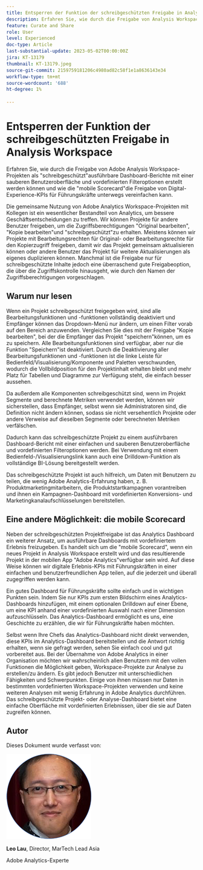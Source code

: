 ```yaml
---
title: Entsperren der Funktion der schreibgeschützten Freigabe in Analysis Workspace
description: Erfahren Sie, wie durch die Freigabe von Analysis Workspace-Projekten als "schreibgeschützt"ausführbare Dashboard-Berichte mit einer sauberen Benutzeroberfläche und vordefinierten Filteroptionen erstellt werden können und wie die "mobile Scorecard"die Freigabe von digitalen Erlebnis-KPIs für Führungskräfte unterwegs vereinfachen kann.
feature: Curate and Share
role: User
level: Experienced
doc-type: Article
last-substantial-update: 2023-05-02T00:00:00Z
jira: KT-13179
thumbnail: KT-13179.jpeg
source-git-commit: 2159759181206c4980ad82c58f1e1a8636143e34
workflow-type: tm+mt
source-wordcount: '688'
ht-degree: 1%

---
```



# Entsperren der Funktion der schreibgeschützten Freigabe in Analysis Workspace

Erfahren Sie, wie durch die Freigabe von Adobe Analysis Workspace-Projekten als &quot;schreibgeschützt&quot;ausführbare Dashboard-Berichte mit einer sauberen Benutzeroberfläche und vordefinierten Filteroptionen erstellt werden können und wie die &quot;mobile Scorecard&quot;die Freigabe von Digital-Experience-KPIs für Führungskräfte unterwegs vereinfachen kann.

Die gemeinsame Nutzung von Adobe Analytics Workspace-Projekten mit Kollegen ist ein wesentlicher Bestandteil von Analytics, um bessere Geschäftsentscheidungen zu treffen. Wir können Projekte für andere Benutzer freigeben, um die Zugriffsberechtigungen &quot;Original bearbeiten&quot;, &quot;Kopie bearbeiten&quot;und &quot;schreibgeschützt&quot;zu erhalten. Meistens können wir Projekte mit Bearbeitungsrechten für Original- oder Bearbeitungsrechte für den Kopierzugriff freigeben, damit wir das Projekt gemeinsam aktualisieren können oder andere Benutzer das Projekt für weitere Aktualisierungen als eigenes duplizieren können. Manchmal ist die Freigabe nur für schreibgeschützte Inhalte jedoch eine überraschend gute Freigabeoption, die über die Zugriffskontrolle hinausgeht, wie durch den Namen der Zugriffsberechtigungen vorgeschlagen.

## Warum nur lesen

Wenn ein Projekt schreibgeschützt freigegeben wird, sind alle Bearbeitungsfunktionen und -funktionen vollständig deaktiviert und Empfänger können das Dropdown-Menü nur ändern, um einen Filter vorab auf den Bereich anzuwenden. Vergleichen Sie dies mit der Freigabe &quot;Kopie bearbeiten&quot;, bei der die Empfänger das Projekt &quot;speichern&quot;können, um es zu speichern. Alle Bearbeitungsfunktionen sind verfügbar, aber nur die Funktion &quot;Speichern&quot;ist deaktiviert. Durch die Deaktivierung aller Bearbeitungsfunktionen und -funktionen ist die linke Leiste für Bedienfeld/Visualisierung/Komponente und Paletten verschwunden, wodurch die Vollbildposition für den Projektinhalt erhalten bleibt und mehr Platz für Tabellen und Diagramme zur Verfügung steht, die einfach besser aussehen.

Da außerdem alle Komponenten schreibgeschützt sind, wenn im Projekt Segmente und berechnete Metriken verwendet werden, können wir sicherstellen, dass Empfänger, selbst wenn sie Administratoren sind, die Definition nicht ändern können, sodass sie nicht versehentlich Projekte oder andere Verweise auf dieselben Segmente oder berechneten Metriken verfälschen.

Dadurch kann das schreibgeschützte Projekt zu einem ausführbaren Dashboard-Bericht mit einer einfachen und sauberen Benutzeroberfläche und vordefinierten Filteroptionen werden. Bei Verwendung mit einem Bedienfeld-/Visualisierungslink kann auch eine Drilldown-Funktion als vollständige BI-Lösung bereitgestellt werden.

Das schreibgeschützte Projekt ist auch hilfreich, um Daten mit Benutzern zu teilen, die wenig Adobe Analytics-Erfahrung haben, z. B. Produktmarketingmitarbeitern, die Produktstartkampagnen vorantreiben und ihnen ein Kampagnen-Dashboard mit vordefinierten Konversions- und Marketingkanalaufschlüsselungen bereitstellen.

## Eine andere Möglichkeit: die mobile Scorecard

Neben der schreibgeschützten Projektfreigabe ist das Analytics Dashboard ein weiterer Ansatz, um ausführbare Dashboards mit vordefiniertem Erlebnis freizugeben. Es handelt sich um die &quot;mobile Scorecard&quot;, wenn ein neues Projekt in Analysis Workspace erstellt wird und das resultierende Projekt in der mobilen App &quot;Adobe Analytics&quot;verfügbar sein wird. Auf diese Weise können wir digitale Erlebnis-KPIs mit Führungskräften in einer einfachen und benutzerfreundlichen App teilen, auf die jederzeit und überall zugegriffen werden kann.

Ein gutes Dashboard für Führungskräfte sollte einfach und in wichtigen Punkten sein. Indem Sie nur KPIs zum ersten Bildschirm eines Analytics-Dashboards hinzufügen, mit einem optionalen Drilldown auf einer Ebene, um eine KPI anhand einer vordefinierten Auswahl nach einer Dimension aufzuschlüsseln. Das Analytics-Dashboard ermöglicht es uns, eine Geschichte zu erzählen, die wir für Führungskräfte haben möchten.

Selbst wenn Ihre Chefs das Analytics-Dashboard nicht direkt verwenden, diese KPIs im Analytics-Dashboard bereitstellen und die Antwort richtig erhalten, wenn sie gefragt werden, sehen Sie einfach cool und gut vorbereitet aus.
Bei der Übernahme von Adobe Analytics in einer Organisation möchten wir wahrscheinlich allen Benutzern mit den vollen Funktionen die Möglichkeit geben, Workspace-Projekte zur Analyse zu erstellen/zu ändern. Es gibt jedoch Benutzer mit unterschiedlichen Fähigkeiten und Schwerpunkten. Einige von ihnen müssen nur Daten in bestimmten vordefinierten Workspace-Projekten verwenden und keine weiteren Analysen mit wenig Erfahrung in Adobe Analytics durchführen. Das schreibgeschützte Projekt- oder Analyse-Dashboard bietet eine einfache Oberfläche mit vordefinierten Erlebnissen, über die sie auf Daten zugreifen können.

## Autor

Dieses Dokument wurde verfasst von:

![Leo Lau](assets/leo_headshot.png)

**Leo Lau**, Director, MarTech Lead Asia

Adobe Analytics-Experte
